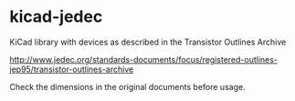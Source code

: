 # kicad-jedec

KiCad library with devices as described in the 
Transistor Outlines Archive

http://www.jedec.org/standards-documents/focus/registered-outlines-jep95/transistor-outlines-archive

Check the dimensions in the original documents before usage. 
